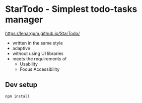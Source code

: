 # StarTodo - Simplest todo-tasks manager
https://lenargum.github.io/StarTodo/

- written in the same style
- adaptive
- without using UI libraries
- meets the requirements of
  - Usability
  - Focus Accessibility

## Dev setup

```sh
npm install
```

